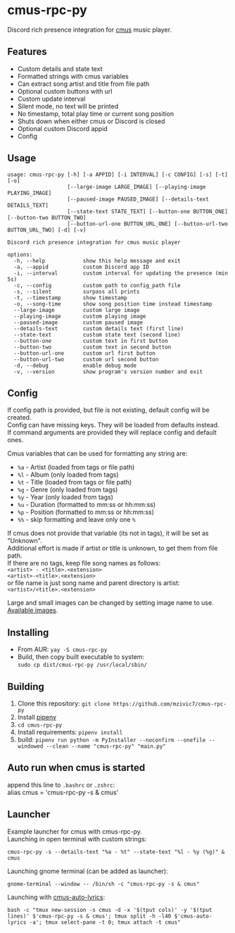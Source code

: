 # cmus-rpc-py
Discord rich presence integration for [cmus](https://cmus.github.io) music player.

## Features
- Custom details and state text
- Formatted strings with cmus variables
- Can extract song artist and title from file path
- Optional custom buttons with url
- Custom update interval
- Silent mode, no text will be printed
- No timestamp, total play time or current song position
- Shuts down when either cmus or Discord is closed
- Optional custom Discord appid
- Config

## Usage
```
usage: cmus-rpc-py [-h] [-a APPID] [-i INTERVAL] [-c CONFIG] [-s] [-t] [-o]
                   [--large-image LARGE_IMAGE] [--playing-image PLAYING_IMAGE]
                   [--paused-image PAUSED_IMAGE] [--details-text DETAILS_TEXT]
                   [--state-text STATE_TEXT] [--button-one BUTTON_ONE] [--button-two BUTTON_TWO]
                   [--button-url-one BUTTON_URL_ONE] [--button-url-two BUTTON_URL_TWO] [-d] [-v]

Discord rich presence integration for cmus music player

options:
  -h, --help            show this help message and exit
  -a, --appid           custom Discord app ID
  -i, --interval        custom interval for updating the presence (min 5s)
  -c, --config          custom path to config_path file
  -s, --silent          surpass all prints
  -t, --timestamp       show timestamp
  -o, --song-time       show song position time instead timestamp
  --large-image         custom large image
  --playing-image       custom playing image
  --paused-image        custom paused image
  --details-text        custom details text (first line)
  --state-text          custom state text (second line)
  --button-one          custom text in first button
  --button-two          custom text in second button
  --button-url-one      custom url first button
  --button-url-two      custom url second button
  -d, --debug           enable debug mode
  -v, --version         show program's version number and exit

```

## Config
If config path is provided, but file is not existing, default config will be created.  
Config can have missing keys. They will be loaded from defaults instead.  
If command arguments are provided they will replace config and default ones.  

Cmus variables that can be used for formatting any string are:
- `%a` - Artist (loaded from tags or file path)
- `%l` - Album (only loaded from tags)
- `%t` - Title (loaded from tags or file path)
- `%g` - Genre (only loaded from tags)
- `%y` - Year (only loaded from tags)
- `%u` - Duration (formatted to mm:ss or hh:mm:ss)
- `%p` - Position (formatted to mm:ss or hh:mm:ss)
- `%%` - skip formatting and leave only one `%`

If cmus does not provide that variable (its not in tags), it will be set as "Unknown".  
Additional effort is made if artist or title is unknown, to get them from file path.  
If there are no tags, keep file song names as follows:  
`<artist> - <title>.<extension>`  
`<artist>-<title>.<extension>`  
or file name is just song name and parent directory is artist:  
`<artist>/<title>.<extension>`  

Large and small images can be changed by setting image name to use. [Available images](https://github.com/mzivic7/cmus-rpc-py/blob/main/assets/).

## Installing
- From AUR: `yay -S cmus-rpc-py`
- Build, then copy built executable to system:  
`sudo cp dist/cmus-rpc-py /usr/local/sbin/`  

## Building
1. Clone this repository: `git clone https://github.com/mzivic7/cmus-rpc-py`
2. Install [pipenv](https://docs.pipenv.org/install/)
3. `cd cmus-rpc-py`
4. Install requirements: `pipenv install`
5. build: `pipenv run python -m PyInstaller --noconfirm --onefile --windowed --clean --name "cmus-rpc-py" "main.py"`

## Auto run when cmus is started
append this line to `.bashrc` or `.zshrc`:  
alias cmus = 'cmus-rpc-py -s & cmus'  

## Launcher
Example launcher for cmus with cmus-rpc-py.  
Launching in open terminal with custom strings:  
```
cmus-rpc-py -s --details-text "%a - %t" --state-text "%l - %y (%g)" & cmus
```
Launching gnome terminal (can be added as launcher):  
```
gnome-terminal --window -- /bin/sh -c "cmus-rpc-py -s & cmus"
```
Launching with [cmus-auto-lyrics](https://github.com/mzivic7/cmus-auto-lyrics):  
```
bash -c "tmux new-session -s cmus -d -x '$(tput cols)' -y '$(tput lines)' $'cmus-rpc-py -s & cmus'; tmux split -h -l40 $'cmus-auto-lyrics -a'; tmux select-pane -t 0; tmux attach -t cmus"
```
